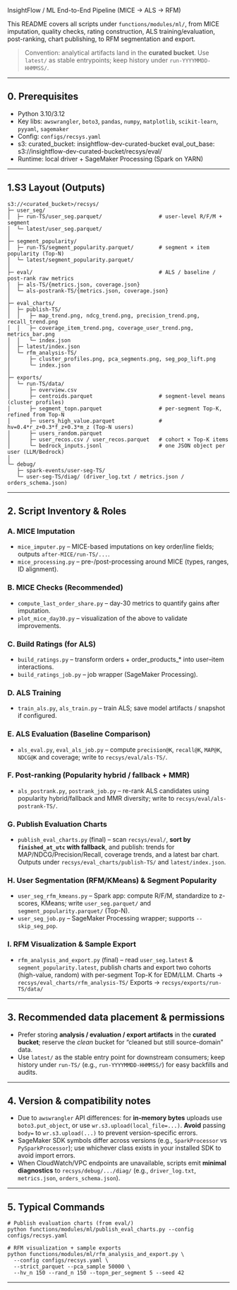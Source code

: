 InsightFlow / ML End-to-End Pipeline (MICE → ALS → RFM)

This README covers all scripts under `functions/modules/ml/`, from MICE imputation, quality checks, rating construction, ALS training/evaluation, post-ranking, chart publishing, to RFM segmentation and export.

> Convention: analytical artifacts land in the **curated bucket**. Use `latest/` as stable entrypoints; keep history under `run-YYYYMMDD-HHMMSS/`.

---

## 0. Prerequisites

- Python 3.10/3.12
- Key libs: `awswrangler`, `boto3`, `pandas`, `numpy`, `matplotlib`, `scikit-learn`, `pyyaml`, `sagemaker`
- Config: `configs/recsys.yaml`
-  s3:
    curated_bucket: insightflow-dev-curated-bucket
    eval_out_base: s3://insightflow-dev-curated-bucket/recsys/eval/
- Runtime: local driver + SageMaker Processing (Spark on YARN)

---

## 1.S3 Layout (Outputs)

```
s3://<curated_bucket>/recsys/
├─ user_seg/
│  ├─ run-TS/user_seg.parquet/                  # user-level R/F/M + segment
│  └─ latest/user_seg.parquet/
│
├─ segment_popularity/
│  ├─ run-TS/segment_popularity.parquet/        # segment × item popularity (Top-N)
│  └─ latest/segment_popularity.parquet/
│
├─ eval/                                        # ALS / baseline / post-rank raw metrics
│  ├─ als-TS/{metrics.json, coverage.json}
│  └─ als-postrank-TS/{metrics.json, coverage.json}
│
├─ eval_charts/
│  ├─ publish-TS/
│  │   ├─ map_trend.png, ndcg_trend.png, precision_trend.png, recall_trend.png
│  │   ├─ coverage_item_trend.png, coverage_user_trend.png, metrics_bar.png
│  │   └─ index.json
│  ├─ latest/index.json
│  └─ rfm_analysis-TS/
│      ├─ cluster_profiles.png, pca_segments.png, seg_pop_lift.png
│      └─ index.json
│
├─ exports/
│  └─ run-TS/data/
│      ├─ overview.csv
│      ├─ centroids.parquet                     # segment-level means (cluster profiles)
│      ├─ segment_topn.parquet                  # per-segment Top-K, refined from Top-N
│      ├─ users_high_value.parquet              # hv=0.4*r_z+0.3*f_z+0.3*m_z (Top-N users)
│      ├─ users_random.parquet
│      ├─ user_recos.csv / user_recos.parquet   # cohort × Top-K items
│      └─ bedrock_inputs.jsonl                  # one JSON object per user (LLM/Bedrock)
│
└─ debug/
   ├─ spark-events/user-seg-TS/
   └─ user-seg-TS/diag/ (driver_log.txt / metrics.json / orders_schema.json)

```

---

## 2. Script Inventory & Roles

### A. MICE Imputation

- `mice_imputer.py` – MICE-based imputations on key order/line fields; outputs `after-MICE/run-TS/...`.
- `mice_processing.py` – pre-/post-processing around MICE (types, ranges, ID alignment).

### B. MICE Checks (Recommended)

- `compute_last_order_share.py` – day-30 metrics to quantify gains after imputation.
- `plot_mice_day30.py` – visualization of the above to validate improvements.

### C. Build Ratings (for ALS)

- `build_ratings.py` – transform orders + order_products_* into user–item interactions.
- `build_ratings_job.py` – job wrapper (SageMaker Processing).

### D. ALS Training

- `train_als.py`, `als_train.py` – train ALS; save model artifacts / snapshot if configured.

### E. ALS Evaluation (Baseline Comparison)

- `als_eval.py`, `eval_als_job.py` – compute `precision@K`, `recall@K`, `MAP@K`, `NDCG@K` and coverage; write to `recsys/eval/als-TS/`.

### F. Post-ranking (Popularity hybrid / fallback + MMR)

- `als_postrank.py`, `postrank_job.py` – re-rank ALS candidates using popularity hybrid/fallback and MMR diversity; write to `recsys/eval/als-postrank-TS/`.

### G. Publish Evaluation Charts

- `publish_eval_charts.py` (final) – scan `recsys/eval/`, **sort by `finished_at_utc` with fallback**, and publish:
   trends for MAP/NDCG/Precision/Recall, coverage trends, and a latest bar chart.
   Outputs under `recsys/eval_charts/publish-TS/` and `latest/index.json`.

### H. User Segmentation (RFM/KMeans) & Segment Popularity

- `user_seg_rfm_kmeans.py` – Spark app: compute R/F/M, standardize to z-scores, KMeans; write `user_seg.parquet/` and `segment_popularity.parquet/` (Top-N).
- `user_seg_job.py` – SageMaker Processing wrapper; supports `--skip_seg_pop`.

### I. RFM Visualization & Sample Export

- `rfm_analysis_and_export.py` (final) – read `user_seg.latest` & `segment_popularity.latest`, publish charts and export two cohorts (high-value, random) with per-segment Top-K for EDM/LLM.
   Charts → `recsys/eval_charts/rfm_analysis-TS/`
   Exports → `recsys/exports/run-TS/data/`

---

## 3. Recommended data placement & permissions

- Prefer storing **analysis / evaluation / export artifacts** in the **curated bucket**; reserve the *clean* bucket for “cleaned but still source-domain” data. 
- Use `latest/` as the stable entry point for downstream consumers; keep history under `run-TS/` (e.g., `run-YYYYMMDD-HHMMSS/`) for easy backfills and audits. 

---

## 4. Version & compatibility notes

- Due to `awswrangler` API differences: for **in-memory bytes** uploads use `boto3.put_object`, or use `wr.s3.upload(local_file=...)`. **Avoid** passing `body=` to `wr.s3.upload(...)` to prevent version-specific errors. 
- SageMaker SDK symbols differ across versions (e.g., `SparkProcessor` vs `PySparkProcessor`); use whichever class exists in your installed SDK to avoid import errors. 
- When CloudWatch/VPC endpoints are unavailable, scripts emit **minimal diagnostics** to `recsys/debug/.../diag/` (e.g., `driver_log.txt`, `metrics.json`, `orders_schema.json`). 

---

## 5. Typical Commands

```
# Publish evaluation charts (from eval/)
python functions/modules/ml/publish_eval_charts.py --config configs/recsys.yaml

# RFM visualization + sample exports
python functions/modules/ml/rfm_analysis_and_export.py \
  --config configs/recsys.yaml \
  --strict_parquet --pca_sample 50000 \
  --hv_n 150 --rand_n 150 --topn_per_segment 5 --seed 42
```

------

